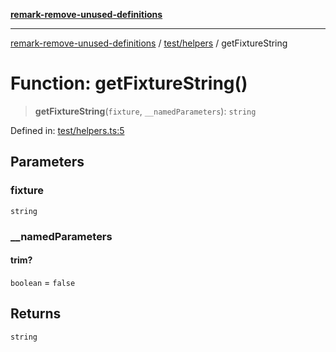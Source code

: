 [**remark-remove-unused-definitions**](../../../README.md)

***

[remark-remove-unused-definitions](../../../README.md) / [test/helpers](../README.md) / getFixtureString

# Function: getFixtureString()

> **getFixtureString**(`fixture`, `__namedParameters`): `string`

Defined in: [test/helpers.ts:5](https://github.com/Xunnamius/unified-utils/blob/cb7fc64dac3d9c7f331f6a8a6d41a910a5dc8019/packages/remark-remove-unused-definitions/test/helpers.ts#L5)

## Parameters

### fixture

`string`

### \_\_namedParameters

#### trim?

`boolean` = `false`

## Returns

`string`
